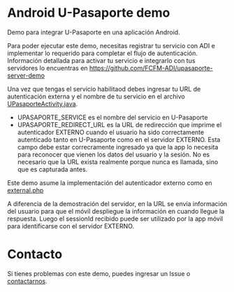 # Android U-Pasaporte demo

Demo para integrar U-Pasaporte en una aplicación Android. 

Para poder ejecutar este demo, necesitas registrar tu servicio con ADI e implementar lo requerido para completar el flujo de autenticación. Información detallada para activar tu servicio e integrarlo con tus servidores lo encuentras en https://github.com/FCFM-ADI/upasaporte-server-demo

Una vez que tengas el servicio habilitaod debes ingresar tu URL de autenticación externa y el nombre de tu servicio en el archivo [UPasaporteActivity.java](https://github.com/FCFM-ADI/upasaporte-android/blob/master/app/src/main/java/cl/uchile/ing/adi/demoupasaporte/UPasaporteActivity.java#L21-L23).

* UPASAPORTE_SERVICE es el nombre del servicio en U-Pasaporte
* UPASAPORTE_REDIRECT_URL es la URL de redirección que imprime el autenticador EXTERNO cuando el usuario ha sido correctamente autenticado tanto en U-Pasaporte como en el servidor EXTERNO. Esta campo debe estar correcramente ingresado ya que la app lo necesita para reconocer que vienen los datos del usuario y la sesión. No es necesario que la URL exista realmente porque nunca es llamada, sino que es capturada antes.

Este demo asume la implementación del autenticador externo como en [external.php](https://github.com/FCFM-ADI/upasaporte-android/blob/master/server/external.php)

A diferencia de la demostración del servidor, en la URL se envía información del usuario para que el móvil despliegue la información en cuando llegue la respuesta. Luego el sessionId recibido puede ser utilizado por la app móvil para identificarse con el servidor EXTERNO.

# Contacto

Si tienes problemas con este demo, puedes ingresar un Issue o [contactarnos](https://www.u-cursos.cl/dev/paginas/contacto).
